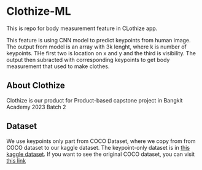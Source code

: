 # Clothize-ML

This is repo for body measurement feature in CLothize app.

This feature is using CNN model to predict keypoints from human image. The output from model is an array with 3k lenght, where k is number of keypoints. THe first two is location on x and y and the third is visibility. The output then subracted with corresponding keypoints to get body measurement that used to make clothes.

## About Clothize
Clothize is our product for Product-based capstone project in Bangkit Academy 2023 Batch 2

## Dataset
We use keypoints only part from COCO Dataset, where we copy from from COCO dataset to our kaggle dataset. The keypoint-only dataset is in <a href="https://www.kaggle.com/datasets/asad11914/coco-2017-keypoints/data" taget='_blank'>this kaggle dataset</a>.
If you want to see the original COCO dataset, you can visit <a href='https://cocodataset.org' taget='_blank' >this link</a>
